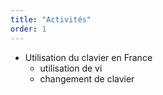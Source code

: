 ```yaml
---
title: "Activités"
order: 1
---
```

* Utilisation du clavier en France
  - utilisation de vi
  - changement de clavier 
